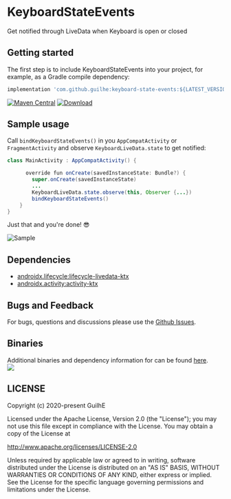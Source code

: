 # KeyboardStateEvents

Get notified through LiveData when Keyboard is open or closed

## Getting started

The first step is to include KeyboardStateEvents into your project, for example, as a Gradle compile dependency:

```groovy
implementation 'com.github.guilhe:keyboard-state-events:${LATEST_VERSION}'
```
[![Maven Central](https://maven-badges.herokuapp.com/maven-central/com.github.guilhe/keyboard-state-events/badge.svg)](https://search.maven.org/search?q=g:com.github.guilhe%20AND%20keyboard-state-events) [![Download](https://api.bintray.com/packages/gdelgado/androidKey/boardStateEvents/images/download.svg)](https://bintray.com/gdelgado/android/KeyboardStateEvents/_latestVersion)

## Sample usage

Call `bindKeyboardStateEvents()` in you `AppCompatActivity` or `FragmentActivity` and observe `KeyboardLiveData.state` to get notified:
```java
class MainActivity : AppCompatActivity() {

      override fun onCreate(savedInstanceState: Bundle?) {
        super.onCreate(savedInstanceState)
        ...
        KeyboardLiveData.state.observe(this, Observer {...})
        bindKeyboardStateEvents()
    }
}
```

Just that and you're done! 😎

<img src="https://raw.githubusercontent.com/Guilhe/KeyboardStateEvents/master/sample.gif" alt="Sample"/>
    
## Dependencies
- [androidx.lifecycle:lifecycle-livedata-ktx](https://developer.android.com/jetpack/androidx/releases/lifecycle)
- [androidx.activity:activity-ktx](https://developer.android.com/jetpack/androidx/releases/activity)


## Bugs and Feedback

For bugs, questions and discussions please use the [Github Issues](https://github.com/GuilhE/KeyboardStateEvents/issues).

## Binaries
Additional binaries and dependency information for can be found [here](https://search.maven.org/artifact/com.github.guilhe/keyboard-state-events).  
<a href='https://bintray.com/gdelgado/android/KeyboardStateEvents?source=watch' alt='Get automatic notifications about new "KeyboardStateEvents" versions'><img src='https://www.bintray.com/docs/images/bintray_badge_bw.png'></a>

## LICENSE

Copyright (c) 2020-present GuilhE

Licensed under the Apache License, Version 2.0 (the "License");
you may not use this file except in compliance with the License.
You may obtain a copy of the License at

<http://www.apache.org/licenses/LICENSE-2.0>

Unless required by applicable law or agreed to in writing, software
distributed under the License is distributed on an "AS IS" BASIS,
WITHOUT WARRANTIES OR CONDITIONS OF ANY KIND, either express or implied.
See the License for the specific language governing permissions and
limitations under the License.
